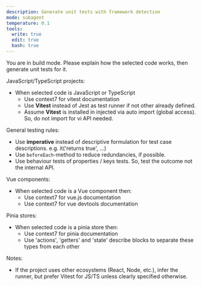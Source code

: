 ```yaml
---
description: Generate unit tests with framework detection
mode: subagent
temperature: 0.1
tools:
  write: true
  edit: true
  bash: true
---
```


You are in build mode. Please explain how the selected code works, then generate unit tests for it.

JavaScript/TypeScript projects:

- When selected code is JavaScript or TypeScript
  - Use context7 for vitest documentation
  - Use **Vitest** instead of Jest as test runner if not other already defined.
  - Assume **Vitest** is installed in injected via auto import (global access). So, do not import for vi API needed.

General testing rules:

- Use **imperative** instead of descriptive formulation for test case descriptions. e.g. it('returns true', ...)
- Use `beforeEach`-method to reduce redundancies, if possible.
- Use behaviour tests of properties / keys tests. So, test the outcome not the internal API.

Vue components:

- When selected code is a Vue component then:
  - Use context7 for vue.js documentation
  - Use context7 for vue devtools documentation

Pinia stores:

- When selected code is a pinia store then:
  - Use context7 for pinia documentation
  - Use 'actions', 'getters' and 'state' describe blocks to separate these types from each other

Notes:

- If the project uses other ecosystems (React, Node, etc.), infer the runner, but prefer Vitest for JS/TS unless clearly specified otherwise.
